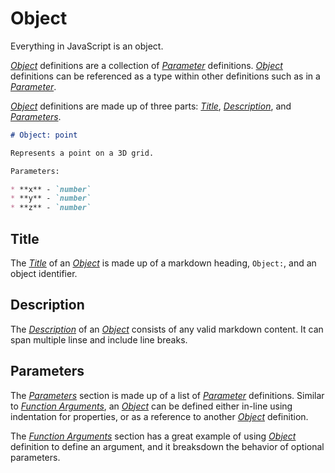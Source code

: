 # Object

Everything in JavaScript is an object.

[_Object_](#object) definitions are a collection of [_Parameter_](./Parameter.md) definitions. [_Object_](#object) definitions can be referenced as a type within other definitions such as in a [_Parameter_](./Parameter.md).

[_Object_](#object) definitions are made up of three parts: [_Title_](#title), [_Description_](#description), and [_Parameters_](#parameters).

```md
# Object: point

Represents a point on a 3D grid.

Parameters:

* **x** - `number`
* **y** - `number`
* **z** - `number`
```

## Title

The [_Title_](#title) of an [_Object_](#object) is made up of a markdown heading, `Object:`, and an object identifier.

## Description

The [_Description_](#description) of an [_Object_](#object) consists of any valid markdown content. It can span multiple linse and include line breaks.

## Parameters

The [_Parameters_](#parameters) section is made up of a list of [_Parameter_](./Parameter.md) definitions. Similar to [_Function Arguments_](./Function.md#arguments), an [_Object_](#object) can be defined either in-line using indentation for properties, or as a reference to another [_Object_](#object) definition.

The [_Function Arguments_](./Function.md#arguments) section has a great example of using [_Object_](#object) definition to define an argument, and it breaksdown the behavior of optional parameters.
